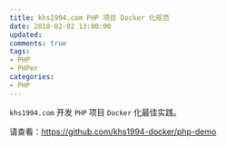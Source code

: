 ```yaml
---
title: khs1994.com PHP 项目 Docker 化规范
date: 2018-02-02 13:00:00
updated:
comments: true
tags:
- PHP
- PHPer
categories:
- PHP
---
```


`khs1994.com` 开发 `PHP` 项目 `Docker` 化最佳实践。

<!--more-->

请查看：https://github.com/khs1994-docker/php-demo
